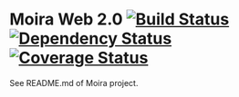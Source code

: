 # Moira Web 2.0 [![Build Status](https://travis-ci.org/moira-alert/web2.0.svg?branch=master)](https://travis-ci.org/moira-alert/web2.0) [![Dependency Status](https://david-dm.org/moira-alert/web2.0.svg)](https://david-dm.org/moira-alert/web2.0) [![Coverage Status](https://coveralls.io/repos/moira-alert/web2.0/badge.svg?branch=master&service=github)](https://coveralls.io/github/moira-alert/web2.0?branch=master)

See README.md of Moira project.

